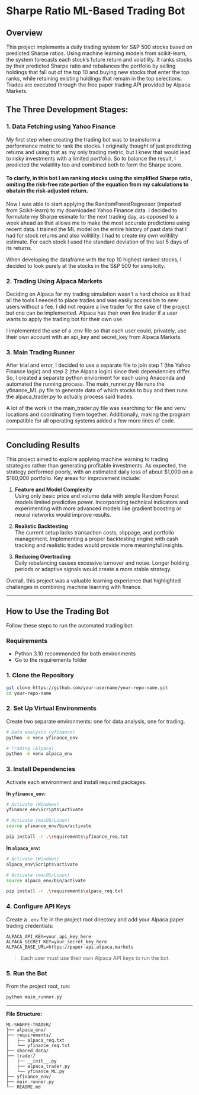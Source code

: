 # Sharpe Ratio ML-Based Trading Bot

## Overview

This project implements a daily trading system for S&P 500 stocks based on predicted Sharpe ratios. Using machine learning models from scikit-learn, the system forecasts each stock’s future return and volatility. It ranks stocks by their predicted Sharpe ratio and rebalances the portfolio by selling holdings that fall out of the top 10 and buying new stocks that enter the top ranks, while retaining existing holdings that remain in the top selections. Trades are executed through the free paper trading API provided by Alpaca Markets.

## The Three Development Stages:
### 1. Data Fetching using Yahoo Finance
My first step when creating the trading bot was to brainstorm a performance metric to rank the stocks. I originally thought of just predicting returns and using that as my only trading metric, but I knew that would lead to risky investments with a limited portfolio. So to balance the result, I predicted the volatility too and combined both to form the Sharpe score.

#### To clarify, in this bot I am ranking stocks using the simplified Sharpe ratio, omiting the risk-free rate portion of the equation from my calculations to obatain the risk-adjusted return.

Now I was able to start applying the RandomForestRegressor (imported from Scikit-learn) to my downloaded Yahoo Finance data. I decided to formulate my Sharpe esimate for the next trading day, as opposed to a week ahead as that allows me to make the most accurate predictions using recent data. I trained the ML model on the entire history of past data that I had for stock returns and also volitility. I had to create my own volitility estimate. For each stock I used the standard deviation of the last 5 days of its returns. 

When developing the dataframe with the top 10 highest ranked stocks, I decided to look purely at the stocks in the S&P 500 for simplicity. 

### 2. Trading Using Alpaca Markets

Deciding on Alpaca for my trading simulation wasn't a hard choice as it had all the tools I needed to place trades and was easily accessible to new users without a fee. I did not require a live trader for the sake of the project but one can be implemented. Alpaca has their own live trader if a user wants to apply the trading bot for their own use.

I implemented the use of a .env file so that each user could, privately, use their own account with an api_key and secret_key from Alpaca Markets.

### 3. Main Trading Runner

After trial and error, I decided to use a separate file to join step 1 (the Yahoo Finance logic) and step 2 (the Alpaca logic) since their dependencies differ. So, I created a separate python enviorment for each using Anaconda and automated the running process. The main_runner.py file runs the yfinance_ML.py file to generate data of which stocks to buy and then runs the alpaca_trader.py to actually process said trades. 

A lot of the work in the main_trader.py file was searching for file and venv locations and coordinating them together. Additionally, making the program compatible for all operating systems added a few more lines of code.

---

## Concluding Results

This project aimed to explore applying machine learning to trading strategies rather than generating profitable investments. As expected, the strategy performed poorly, with an estimated daily loss of about $1,000 on a $180,000 portfolio. Key areas for improvement include:

1. **Feature and Model Complexity**  
   Using only basic price and volume data with simple Random Forest models limited predictive power. Incorporating technical indicators and experimenting with more advanced models like gradient boosting or neural networks would improve results.

2. **Realistic Backtesting**  
   The current setup lacks transaction costs, slippage, and portfolio management. Implementing a proper backtesting engine with cash tracking and realistic trades would provide more meaningful insights.

3. **Reducing Overtrading**  
   Daily rebalancing causes excessive turnover and noise. Longer holding periods or adaptive signals would create a more stable strategy.

Overall, this project was a valuable learning experience that highlighted challenges in combining machine learning with finance.

---

## How to Use the Trading Bot

Follow these steps to run the automated trading bot:

### Requirements

- Python 3.10 recommended for both environments
- Go to the requirements folder

### 1. Clone the Repository

```bash
git clone https://github.com/your-username/your-repo-name.git
cd your-repo-name
```

### 2. Set Up Virtual Environments

Create two separate environments: one for data analysis, one for trading.

```bash
# Data analysis (yfinance)
python -m venv yfinance_env

# Trading (Alpaca)
python -m venv alpaca_env
```

### 3. Install Dependencies

Activate each environment and install required packages.

**In `yfinance_env`:**

```bash
# Activate (Windows)
yfinance_env\Scripts\activate

# Activate (macOS/Linux)
source yfinance_env/bin/activate

pip install -r .\requirements\yfinance_req.txt
```

**In `alpaca_env`:**

```bash
# Activate (Windows)
alpaca_env\Scripts\activate

# Activate (macOS/Linux)
source alpaca_env/bin/activate

pip install -r .\requirements\alpaca_req.txt
```

### 4. Configure API Keys

Create a `.env` file in the project root directory and add your Alpaca paper trading credentials:

```env
ALPACA_API_KEY=your_api_key_here
ALPACA_SECRET_KEY=your_secret_key_here
ALPACA_BASE_URL=https://paper-api.alpaca.markets
```

> Each user must use their own Alpaca API keys to run the bot.

### 5. Run the Bot

From the project root, run:

```bash
python main_runner.py
```

---

**File Structure:**

```
ML-SHARPE-TRADER/
├── alpaca_env/
├── requirements/
│   ├── alpaca_req.txt
│   └── yfinance_req.txt
├── shared_data/
├── trader/
│   ├── __init__.py
│   ├── alpaca_trader.py
│   └── yfinance_ML.py
├── yfinance_env/
├── main_runner.py
└── README.md



```